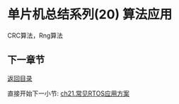 # 单片机总结系列(20) 算法应用

CRC算法，Rng算法

## 下一章节

[返回目录](./../README.md)

直接开始下一小节: [ch21.常见RTOS应用方案](./ch21.rtos_normal.md)
